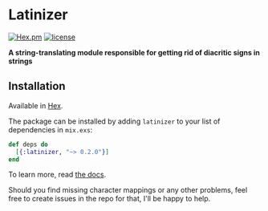 # Latinizer
[![Hex.pm](https://img.shields.io/hexpm/v/latinizer.svg)](https://hex.pm/packages/latinizer/)
[![license](https://img.shields.io/github/license/mashape/apistatus.svg)](https://github.com/mrapacz/latinizer/blob/enhancement/readme-badges/LICENSE)

**A string-translating module responsible for getting rid of diacritic signs in strings**

## Installation

Available in [Hex](https://hex.pm/packages/latinizer/).

The package can be installed by adding `latinizer` to your list of dependencies in `mix.exs`:

```elixir
def deps do
  [{:latinizer, "~> 0.2.0"}]
end
```

To learn more, read [the docs](https://hexdocs.pm/latinizer).

Should you find missing character mappings or any other problems, feel free to create
issues in the repo for that, I'll be happy to help.
